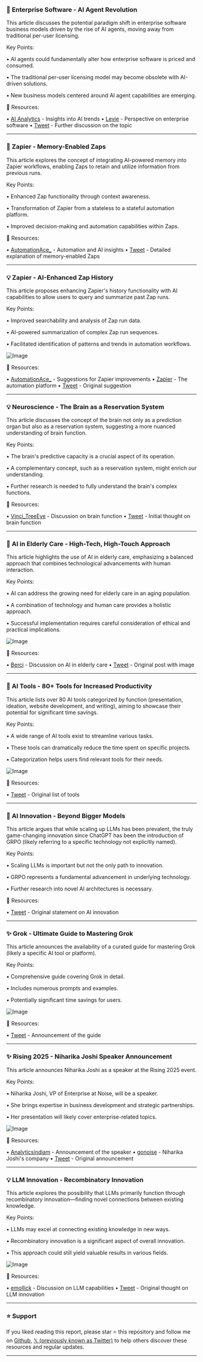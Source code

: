 ### 🤖 Enterprise Software - AI Agent Revolution

This article discusses the potential paradigm shift in enterprise software business models driven by the rise of AI agents, moving away from traditional per-user licensing.

Key Points:

• AI agents could fundamentally alter how enterprise software is priced and consumed.


• The traditional per-user licensing model may become obsolete with AI-driven solutions.


• New business models centered around AI agent capabilities are emerging.


🔗 Resources:

• [AI Analytics](https://x.com/ai__analytics) -  Insights into AI trends
• [Levie](https://x.com/levie) -  Perspective on enterprise software
• [Tweet](https://x.com/levie/status/1898904236936814900) -  Further discussion on the topic


---

### 🚀 Zapier - Memory-Enabled Zaps

This article explores the concept of integrating AI-powered memory into Zapier workflows, enabling Zaps to retain and utilize information from previous runs.

Key Points:

•  Enhanced Zap functionality through context awareness.


•  Transformation of Zapier from a stateless to a stateful automation platform.


•  Improved decision-making and automation capabilities within Zaps.


🔗 Resources:

• [AutomationAce_](https://x.com/AutomationAce_) -  Automation and AI insights
• [Tweet](https://x.com/AutomationAce_/status/1898972716528730305) -  Detailed explanation of memory-enabled Zaps


---

### 💡 Zapier - AI-Enhanced Zap History

This article proposes enhancing Zapier's history functionality with AI capabilities to allow users to query and summarize past Zap runs.

Key Points:

•  Improved searchability and analysis of Zap run data.


•  AI-powered summarization of complex Zap run sequences.


•  Facilitated identification of patterns and trends in automation workflows.


![Image](https://pbs.twimg.com/media/GlqB2HhbIAA9c_I?format=png&name=small)

🔗 Resources:

• [AutomationAce_](https://x.com/AutomationAce_) -  Suggestions for Zapier improvements
• [Zapier](https://x.com/zapier) -  The automation platform
• [Tweet](https://x.com/AutomationAce_/status/1898973527380008968) -  Original suggestion


---

### 💡 Neuroscience - The Brain as a Reservation System

This article discusses the concept of the brain not only as a prediction organ but also as a reservation system, suggesting a more nuanced understanding of brain function.

Key Points:

•  The brain's predictive capacity is a crucial aspect of its operation.


•  A complementary concept, such as a reservation system, might enrich our understanding.


•  Further research is needed to fully understand the brain's complex functions.


🔗 Resources:

• [Vinci_TreeEye](https://x.com/Vinci_TreeEye) -  Discussion on brain function
• [Tweet](https://x.com/Vinci_TreeEye/status/1898967644461826462) -  Initial thought on brain function


---

### 🤖 AI in Elderly Care - High-Tech, High-Touch Approach

This article highlights the use of AI in elderly care, emphasizing a balanced approach that combines technological advancements with human interaction.

Key Points:

•  AI can address the growing need for elderly care in an aging population.


•  A combination of technology and human care provides a holistic approach.


•  Successful implementation requires careful consideration of ethical and practical implications.


![Image](https://pbs.twimg.com/media/Glp-AVLWwAAOcgu?format=jpg&name=small)

🔗 Resources:

• [Berci](https://x.com/Berci) -  Discussion on AI in elderly care
• [Tweet](https://x.com/Berci/status/1898968782686523742) -  Original post with image


---

### 🚀 AI Tools - 80+ Tools for Increased Productivity

This article lists over 80 AI tools categorized by function (presentation, ideation, website development, and writing), aiming to showcase their potential for significant time savings.

Key Points:

•  A wide range of AI tools exist to streamline various tasks.


•  These tools can dramatically reduce the time spent on specific projects.


•  Categorization helps users find relevant tools for their needs.


![Image](https://pbs.twimg.com/media/GllXiF2agAAkgtB?format=jpg&name=small)

🔗 Resources:

• [Tweet](https://x.com/heyDhavall/status/1898644967519862856) - Original list of tools


---

### 🤖 AI Innovation - Beyond Bigger Models

This article argues that while scaling up LLMs has been prevalent, the truly game-changing innovation since ChatGPT has been the introduction of GRPO (likely referring to a specific technology not explicitly named).

Key Points:

•  Scaling LLMs is important but not the only path to innovation.


•  GRPO represents a fundamental advancement in underlying technology.


•  Further research into novel AI architectures is necessary.


🔗 Resources:

• [Tweet](https://x.com/burkov/status/1898966526260322366) -  Original statement on AI innovation


---

### ✨ Grok - Ultimate Guide to Mastering Grok

This article announces the availability of a curated guide for mastering Grok (likely a specific AI tool or platform).

Key Points:

•  Comprehensive guide covering Grok in detail.


•  Includes numerous prompts and examples.


•  Potentially significant time savings for users.


![Image](https://pbs.twimg.com/media/GlmlTuRbgAA2RCd?format=jpg&name=small)

🔗 Resources:

• [Tweet](https://x.com/hasantoxr/status/1898730479114928595) -  Announcement of the guide


---

### ✨ Rising 2025 - Niharika Joshi Speaker Announcement

This article announces Niharika Joshi as a speaker at the Rising 2025 event.

Key Points:

•  Niharika Joshi, VP of Enterprise at Noise, will be a speaker.


•  She brings expertise in business development and strategic partnerships.


•  Her presentation will likely cover enterprise-related topics.


![Image](https://pbs.twimg.com/media/GlpqbAcXQAALSmL?format=jpg&name=small)

🔗 Resources:

• [Analyticsindiam](https://x.com/Analyticsindiam) -  Announcement of the speaker
• [gonoise](https://x.com/gonoise) -  Niharika Joshi's company
• [Tweet](https://x.com/Analyticsindiam/status/1898953283869323738) -  Original announcement


---

### 💡 LLM Innovation - Recombinatory Innovation

This article explores the possibility that LLMs primarily function through recombinatory innovation—finding novel connections between existing knowledge.

Key Points:

•  LLMs may excel at connecting existing knowledge in new ways.


•  Recombinatory innovation is a significant aspect of overall innovation.


•  This approach could still yield valuable results in various fields.


![Image](https://pbs.twimg.com/media/GlnmdDEWEAA9eA2?format=jpg&name=small)

🔗 Resources:

• [emollick](https://x.com/emollick) -  Discussion on LLM capabilities
• [Tweet](https://x.com/emollick/status/1898802108926661012) -  Original thought on LLM innovation


---

### ⭐️ Support

If you liked reading this report, please star ⭐️ this repository and follow me on [Github](https://github.com/Drix10), [𝕏 (previously known as Twitter)](https://x.com/DRIX_10_) to help others discover these resources and regular updates.

---